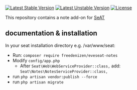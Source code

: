 [![Latest Stable Version](https://poser.pugx.org/freedenizen/eveseat-notes/v/stable)](https://packagist.org/packages/freedenizen/eveseat-notes)
[![Latest Unstable Version](https://poser.pugx.org/freedenizen/eveseat-notes/v/unstable)](https://packagist.org/packages/freedenizen/eveseat-notes)
[![License](https://poser.pugx.org/freedenizen/eveseat-notes/license)](https://packagist.org/packages/freedenizen/eveseat-notes)

This repository contains a note add-on for [SeAT](https://github.com/eveseat/seat)  

## documentation & installation
In your seat installation directory e.g. /var/www/seat: 
* Run: `composer require freedenizen/eveseat-notes`
* Modify `config/app.php`
  * After `Seat\Web\WebServiceProvider::class,` add: `Seat\Notes\NotesServiceProvider::class,`
* run `php artisan vendor:publish --force`
* run `php artisan migrate` 

